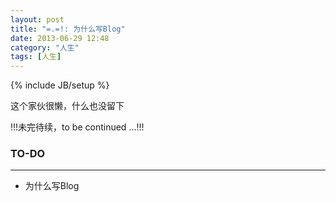 ```yaml
---
layout: post
title: "=.=!: 为什么写Blog"
date: 2013-06-29 12:48
category: "人生"
tags: [人生]
---
```

{% include JB/setup %}


这个家伙很懒，什么也没留下

!!!未完待续，to be continued ...!!!


### TO-DO
---
+ 为什么写Blog
